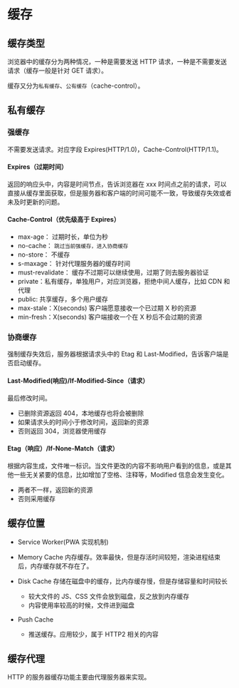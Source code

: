 # 缓存

## 缓存类型

浏览器中的缓存分为两种情况，一种是需要发送 HTTP 请求，一种是不需要发送请求（缓存一般是针对 GET 请求）。

缓存又分为`私有缓存`、`公有缓存`（cache-control）。

## 私有缓存

### 强缓存

不需要发送请求。对应字段 Expires(HTTP/1.0)，Cache-Control(HTTP/1.1)。

#### Expires（过期时间）

返回的响应头中，内容是时间节点，告诉浏览器在 xxx 时间点之前的请求，可以直接从缓存里面获取，但是服务器和客户端的时间可能不一致，导致缓存失效或者未及时更新的问题。

#### Cache-Control（优先级高于 Expires）

- max-age： 过期时长，单位为秒
- no-cache： `跳过当前强缓存，进入协商缓存`
- no-store： 不缓存
- s-maxage： 针对代理服务器的缓存时间
- must-revalidate： 缓存不过期可以继续使用，过期了则去服务器验证
- private：私有缓存，单独用户，对应浏览器，拒绝中间人缓存，比如 CDN 和代理
- public: 共享缓存，多个用户缓存
- max-stale：X(seconds) 客户端愿意接收一个已过期 X 秒的资源
- min-fresh：X(seconds) 客户端接收一个在 X 秒后不会过期的资源

### 协商缓存

强制缓存失效后，服务器根据请求头中的 Etag 和 Last-Modified，告诉客户端是否启动缓存。

#### Last-Modified(响应)/If-Modified-Since（请求）

最后修改时间。

- 已删除资源返回 404，本地缓存也将会被删除
- 如果请求头的时间小于修改时间，返回新的资源
- 否则返回 304，浏览器使用缓存

#### Etag（响应）/If-None-Match（请求）

根据内容生成，文件唯一标识。当文件更改的内容不影响用户看到的信息，或是其他一些无关紧要的信息，比如增加了空格、注释等，Modified 信息会发生变化。

- 两者不一样，返回新的资源
- 否则采用缓存

## 缓存位置

- Service Worker(PWA 实现机制)
- Memory Cache
  内存缓存。效率最快，但是存活时间较短，渲染进程结束后，内存缓存就不存在了。
- Disk Cache
  存储在磁盘中的缓存，比内存缓存慢，但是存储容量和时间较长

  - 较大文件的 JS、CSS 文件会放到磁盘，反之放到内存缓存
  - 内容使用率较高的时候，文件进到磁盘

- Push Cache
  - 推送缓存。应用较少，属于 HTTP2 相关的内容

## 缓存代理

HTTP 的服务器缓存功能主要由代理服务器来实现。
